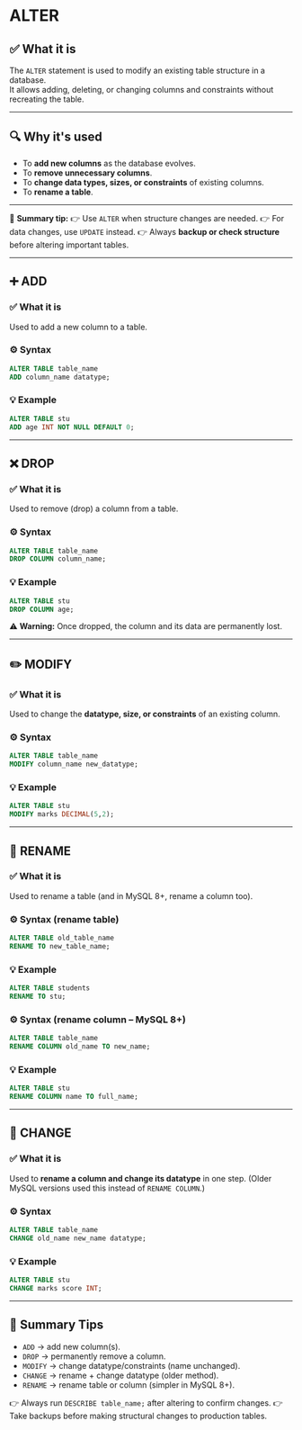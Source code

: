 # ALTER 

## ✅ What it is
The `ALTER` statement is used to modify an existing table structure in a database.  
It allows adding, deleting, or changing columns and constraints without recreating the table.

---

## 🔍 Why it's used
- To **add new columns** as the database evolves.  
- To **remove unnecessary columns**.  
- To **change data types, sizes, or constraints** of existing columns.  
- To **rename a table**.  

---

🧠 **Summary tip:**
👉 Use `ALTER` when structure changes are needed.
👉 For data changes, use `UPDATE` instead.
👉 Always **backup or check structure** before altering important tables.

---

## ➕ ADD

### ✅ What it is
Used to add a new column to a table.

### ⚙️ Syntax
```sql
ALTER TABLE table_name
ADD column_name datatype;
````

### 💡 Example

```sql
ALTER TABLE stu
ADD age INT NOT NULL DEFAULT 0;
```

---

## ❌ DROP

### ✅ What it is

Used to remove (drop) a column from a table.

### ⚙️ Syntax

```sql
ALTER TABLE table_name
DROP COLUMN column_name;
```

### 💡 Example

```sql
ALTER TABLE stu
DROP COLUMN age;
```

⚠️ **Warning:** Once dropped, the column and its data are permanently lost.

---

## ✏️ MODIFY

### ✅ What it is

Used to change the **datatype, size, or constraints** of an existing column.

### ⚙️ Syntax

```sql
ALTER TABLE table_name
MODIFY column_name new_datatype;
```

### 💡 Example

```sql
ALTER TABLE stu
MODIFY marks DECIMAL(5,2);
```

---

## 🔄 RENAME

### ✅ What it is

Used to rename a table (and in MySQL 8+, rename a column too).

### ⚙️ Syntax (rename table)

```sql
ALTER TABLE old_table_name
RENAME TO new_table_name;
```

### 💡 Example

```sql
ALTER TABLE students
RENAME TO stu;
```

### ⚙️ Syntax (rename column – MySQL 8+)

```sql
ALTER TABLE table_name
RENAME COLUMN old_name TO new_name;
```

### 💡 Example

```sql
ALTER TABLE stu
RENAME COLUMN name TO full_name;
```

---

## 🔀 CHANGE

### ✅ What it is

Used to **rename a column and change its datatype** in one step.
(Older MySQL versions used this instead of `RENAME COLUMN`.)

### ⚙️ Syntax

```sql
ALTER TABLE table_name
CHANGE old_name new_name datatype;
```

### 💡 Example

```sql
ALTER TABLE stu
CHANGE marks score INT;
```

---

## 🧠 Summary Tips

* `ADD` → add new column(s).
* `DROP` → permanently remove a column.
* `MODIFY` → change datatype/constraints (name unchanged).
* `CHANGE` → rename + change datatype (older method).
* `RENAME` → rename table or column (simpler in MySQL 8+).

👉 Always run `DESCRIBE table_name;` after altering to confirm changes.
👉 Take backups before making structural changes to production tables.
